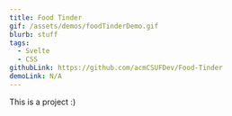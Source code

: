 ```yaml
---
title: Food Tinder
gif: /assets/demos/foodTinderDemo.gif
blurb: stuff
tags:
  - Svelte
  - CSS
githubLink: https://github.com/acmCSUFDev/Food-Tinder
demoLink: N/A
---
```


This is a project :)
